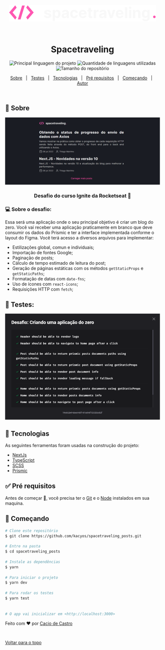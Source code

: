 <div align="center" id="top">
  <img src="./readme/logo.svg" alt="Spacetraveling" />

&#xa0;

  <!-- <a href="https://criandoumprojetodozero.netlify.com">Demo</a> -->
</div>

<h1 align="center">Spacetraveling</h1>

<p align="center">
  <img alt="Principal linguagem do projeto" src="https://img.shields.io/github/languages/top/kacyos/spacetraveling_posts?color=56BEB8">

  <img alt="Quantidade de linguagens utilizadas" src="https://img.shields.io/github/languages/count/kacyos/spacetraveling_posts?color=56BEB8">

  <img alt="Tamanho do repositório" src="https://img.shields.io/github/repo-size/kacyos/spacetraveling_posts?color=56BEB8">

  <!-- <img alt="Github issues" src="https://img.shields.io/github/issues/kacyos/spacetraveling_posts?color=56BEB8" /> -->

  <!-- <img alt="Github forks" src="https://img.shields.io/github/forks/kacyos/spacetraveling_posts?color=56BEB8" /> -->

  <!-- <img alt="Github stars" src="https://img.shields.io/github/stars/kacyos/spacetraveling_posts?color=56BEB8" /> -->
</p>

<!-- Status -->

<!-- <h4 align="center">
	🚧  Criando Um Projeto Do Zero 🚀 Em construção...  🚧
</h4>

<hr> -->

<p align="center">
  <a href="#dart-sobre">Sobre</a> &#xa0; | &#xa0;
  <a href="#-testes">Testes</a> &#xa0; | &#xa0;
  <a href="#rocket-tecnologias">Tecnologias</a> &#xa0; | &#xa0;
  <a href="#white_check_mark-pré-requisitos">Pré requisitos</a> &#xa0; | &#xa0;
  <a href="#checkered_flag-começando">Começando</a> &#xa0; | &#xa0;
  <a href="https://github.com/kacyos" target="_blank">Autor</a>
</p>

<br>

## :dart: Sobre

<div>
  <img src="./readme/cover.gif" alt="Spacetraveling" />
</div>

<h3 align="center">Desafio do curso Ignite da Rocketseat 🚀</h3>

<h3>💻 Sobre o desafio:</h3>

Essa será uma aplicação onde o seu principal objetivo é criar um blog do zero. Você vai receber uma aplicação praticamente em branco que deve consumir os dados do Prismic e ter a interface implementada conforme o layout do Figma. Você terá acesso a diversos arquivos para implementar:

- Estilizações global, comun e individuais;
- Importação de fontes Google;
- Paginação de posts;
- Cálculo de tempo estimado de leitura do post;
- Geração de páginas estáticas com os métodos `getStaticProps` e `getStaticPaths`;
- Formatação de datas com `date-fns`;
- Uso de ícones com `react-icons`;
- Requisições HTTP com `fetch`;

## 🧪 Testes:

<div>
  <img src="./readme/testes.png" alt="imagem dos testes" />
</div>

## :rocket: Tecnologias

As seguintes ferramentas foram usadas na construção do projeto:

- [NextJs](https://nextjs.org/)
- [TypeScript](https://www.typescriptlang.org/)
- [SCSS](https://sass-lang.com/)
- [Prismic](https://prismic.io/)

## :white_check_mark: Pré requisitos

Antes de começar :checkered_flag:, você precisa ter o [Git](https://git-scm.com) e o [Node](https://nodejs.org/en/) instalados em sua maquina.

## :checkered_flag: Começando

```bash
# Clone este repositório
$ git clone https://github.com/kacyos/spacetraveling_posts.git

# Entre na pasta
$ cd spacetraveling_posts

# Instale as dependências
$ yarn

# Para iniciar o projeto
$ yarn dev

# Para rodar os testes
$ yarn test


# O app vai inicializar em <http://localhost:3000>
```

Feito com :heart: por <a href="https://github.com/kacyos" target="_blank">Cacio de Castro</a>

&#xa0;

<a href="#top">Voltar para o topo</a>
